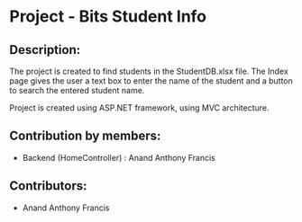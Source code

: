 # Project - Bits Student Info

## Description:

The project is created to find students in the StudentDB.xlsx file. The Index page gives the user a text box to enter the name of the student and a button to search the entered student name.

Project is created using ASP.NET framework, using MVC architecture.

## Contribution by members:

- Backend (HomeController) : Anand Anthony Francis

## Contributors:

- Anand Anthony Francis
